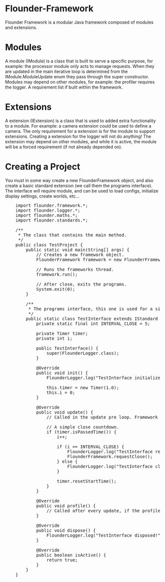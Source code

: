 # Flounder-Framework
Flounder Framework is a modular Java framework composed of modules and extensions.

# Modules
A module (IModule) is a class that is built to serve a specific purpose, for example: the processor module only acts to manage requests.
When they are updated in the main iterative loop is determined from the IModule.ModuleUpdate enum they pass through the super constructor.
Modules may depend on other modules, for example: the profiler requires the logger. A requirement list if built within the framework.

# Extensions
A extension (IExtension) is a class that is used to added extra functionality to a module. For example: a camera extension could be used to define a camera.
The only requirement for a extension is for the module to support extensions. Creating a extension for the logger will not do anything!
The extension may depend on other modules, and while it is active, the module will be a forced requirement (if not already depended on).

# Creating a Project
You must in some way create a new FlounderFramework object, and also create a basic standard extension (we call them the programs interface).
The interface will require module, and can be used to load configs, initialize display settings, create worlds, etc...

<pre>
    import flounder.framework.*;
    import flounder.logger.*;
    import flounder.maths.*;
    import flounder.standards.*;

    /**
     * The class that contains the main method.
     */
    public class TestProject {
        public static void main(String[] args) {
            // Creates a new framework object.
            FlounderFramework framework = new FlounderFramework("test", -1, new TestInterface());

            // Runs the frameworks thread.
            framework.run();

            // After close, exits the programs.
            System.exit(0);
        }

        /**
         * The programs interface, this one is used for a simple close countdown.
         */
        public static class TestInterface extends IStandard {
            private static final int INTERVAL_CLOSE = 5;

            private Timer timer;
            private int i;

            public TestInterface() {
                super(FlounderLogger.class);
            }

            @Override
            public void init() {
                FlounderLogger.log("TestInterface initialized!");

                this.timer = new Timer(1.0);
                this.i = 0;
            }

            @Override
            public void update() {
                // Called in the update pre loop. Framework update order: Always, /Pre/, Post, Render.

                // A simple close countdown.
                if (timer.isPassedTime()) {
                    i++;

                    if (i == INTERVAL_CLOSE) {
                        FlounderLogger.log("TestInterface requesting close!");
                        FlounderFramework.requestClose();
                    } else {
                        FlounderLogger.log("TestInterface closing after: " + (INTERVAL_CLOSE - i) + " seconds!");
                    }

                    timer.resetStartTime();
                }
            }

            @Override
            public void profile() {
                // Called after every update, if the profiler is open.
            }

            @Override
            public void dispose() {
                FlounderLogger.log("TestInterface disposed!");
            }

            @Override
            public boolean isActive() {
                return true;
            }
        }
    }
</pre>